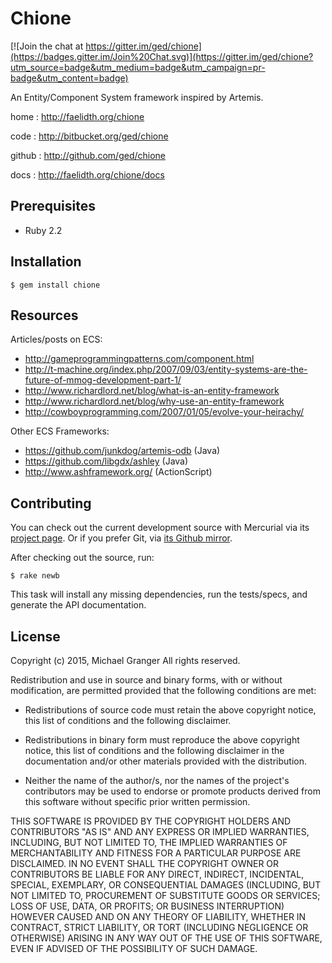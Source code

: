 # Chione

[![Join the chat at https://gitter.im/ged/chione](https://badges.gitter.im/Join%20Chat.svg)](https://gitter.im/ged/chione?utm_source=badge&utm_medium=badge&utm_campaign=pr-badge&utm_content=badge)

An Entity/Component System framework inspired by Artemis.

home
: http://faelidth.org/chione 

code
: http://bitbucket.org/ged/chione 

github
: http://github.com/ged/chione 

docs
: http://faelidth.org/chione/docs 


## Prerequisites

* Ruby 2.2


## Installation

    $ gem install chione


## Resources

Articles/posts on ECS:

* http://gameprogrammingpatterns.com/component.html
* http://t-machine.org/index.php/2007/09/03/entity-systems-are-the-future-of-mmog-development-part-1/
* http://www.richardlord.net/blog/what-is-an-entity-framework
* http://www.richardlord.net/blog/why-use-an-entity-framework
* http://cowboyprogramming.com/2007/01/05/evolve-your-heirachy/

Other ECS Frameworks:

* https://github.com/junkdog/artemis-odb (Java)
* https://github.com/libgdx/ashley (Java)
* http://www.ashframework.org/ (ActionScript)


## Contributing

You can check out the current development source with Mercurial via its
[project page][bitbucket]. Or if you prefer Git, via 
[its Github mirror][github].

After checking out the source, run:

    $ rake newb

This task will install any missing dependencies, run the tests/specs,
and generate the API documentation.


## License

Copyright (c) 2015, Michael Granger
All rights reserved.

Redistribution and use in source and binary forms, with or without
modification, are permitted provided that the following conditions are met:

* Redistributions of source code must retain the above copyright notice,
  this list of conditions and the following disclaimer.

* Redistributions in binary form must reproduce the above copyright notice,
  this list of conditions and the following disclaimer in the documentation
  and/or other materials provided with the distribution.

* Neither the name of the author/s, nor the names of the project's
  contributors may be used to endorse or promote products derived from this
  software without specific prior written permission.

THIS SOFTWARE IS PROVIDED BY THE COPYRIGHT HOLDERS AND CONTRIBUTORS "AS IS"
AND ANY EXPRESS OR IMPLIED WARRANTIES, INCLUDING, BUT NOT LIMITED TO, THE
IMPLIED WARRANTIES OF MERCHANTABILITY AND FITNESS FOR A PARTICULAR PURPOSE ARE
DISCLAIMED. IN NO EVENT SHALL THE COPYRIGHT OWNER OR CONTRIBUTORS BE LIABLE
FOR ANY DIRECT, INDIRECT, INCIDENTAL, SPECIAL, EXEMPLARY, OR CONSEQUENTIAL
DAMAGES (INCLUDING, BUT NOT LIMITED TO, PROCUREMENT OF SUBSTITUTE GOODS OR
SERVICES; LOSS OF USE, DATA, OR PROFITS; OR BUSINESS INTERRUPTION) HOWEVER
CAUSED AND ON ANY THEORY OF LIABILITY, WHETHER IN CONTRACT, STRICT LIABILITY,
OR TORT (INCLUDING NEGLIGENCE OR OTHERWISE) ARISING IN ANY WAY OUT OF THE USE
OF THIS SOFTWARE, EVEN IF ADVISED OF THE POSSIBILITY OF SUCH DAMAGE.


[bitbucket]: http://bitbucket.org/ged/chione
[github]: https://github.com/ged/chione

